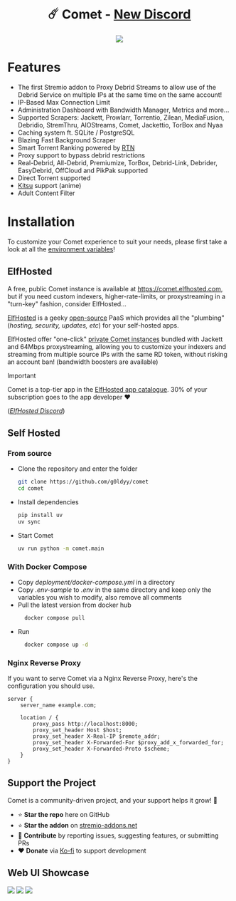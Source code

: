 <h1 align="center" id="title">☄️ Comet - <a href="https://discord.com/invite/UJEqpT42nb">New Discord</a></h1>
<p align="center"><img src="https://socialify.git.ci/g0ldyy/comet/image?description=1&font=Inter&forks=1&language=1&name=1&owner=1&pattern=Solid&stargazers=1&theme=Dark" /></p>

# Features
- The first Stremio addon to Proxy Debrid Streams to allow use of the Debrid Service on multiple IPs at the same time on the same account!
- IP-Based Max Connection Limit
- Administration Dashboard with Bandwidth Manager, Metrics and more...
- Supported Scrapers: Jackett, Prowlarr, Torrentio, Zilean, MediaFusion, Debridio, StremThru, AIOStreams, Comet, Jackettio, TorBox and Nyaa
- Caching system ft. SQLite / PostgreSQL
- Blazing Fast Background Scraper
- Smart Torrent Ranking powered by [RTN](https://github.com/dreulavelle/rank-torrent-name)
- Proxy support to bypass debrid restrictions
- Real-Debrid, All-Debrid, Premiumize, TorBox, Debrid-Link, Debrider, EasyDebrid, OffCloud and PikPak supported
- Direct Torrent supported
- [Kitsu](https://kitsu.io/) support (anime)
- Adult Content Filter

# Installation
To customize your Comet experience to suit your needs, please first take a look at all the [environment variables](https://github.com/g0ldyy/comet/blob/main/.env-sample)!

## ElfHosted

A free, public Comet instance is available at https://comet.elfhosted.com, but if you need custom indexers, higher-rate-limits, or proxystreaming in a "turn-key" fashion, consider ElfHosted...

[ElfHosted](https://elfhosted.com) is a geeky [open-source](https://elfhosted.com/open/) PaaS which provides all the "plumbing" (*hosting, security, updates, etc*) for your self-hosted apps.

ElfHosted offer "one-click" [private Comet instances](https://elfhosted.com/app/comet/) bundled with Jackett and 64Mbps proxystreaming, allowing you to customize your indexers and streaming from multiple source IPs with the same RD token, without risking an account ban! (bandwidth boosters are available)

> [!IMPORTANT]
> Comet is a top-tier app in the [ElfHosted app catalogue](https://elfhosted.com/apps/). 30% of your subscription goes to the app developer :heart:

(*[ElfHosted Discord](https://discord.elfhosted.com)*)

## Self Hosted
### From source
- Clone the repository and enter the folder
    ```sh
    git clone https://github.com/g0ldyy/comet
    cd comet
    ```
- Install dependencies
    ```sh
    pip install uv
    uv sync
    ````
- Start Comet
    ```sh
    uv run python -m comet.main
    ````

### With Docker Compose
- Copy *deployment/docker-compose.yml* in a directory
- Copy *.env-sample* to *.env* in the same directory and keep only the variables you wish to modify, also remove all comments
- Pull the latest version from docker hub
    ```sh
      docker compose pull
    ```
- Run
    ```sh
      docker compose up -d
    ```

### Nginx Reverse Proxy
If you want to serve Comet via a Nginx Reverse Proxy, here's the configuration you should use.
```
server {
    server_name example.com;

    location / {
        proxy_pass http://localhost:8000;
        proxy_set_header Host $host;
        proxy_set_header X-Real-IP $remote_addr;
        proxy_set_header X-Forwarded-For $proxy_add_x_forwarded_for;
        proxy_set_header X-Forwarded-Proto $scheme;
    }
}
```

## Support the Project
Comet is a community-driven project, and your support helps it grow! 🚀

- ⭐ **Star the repo** here on GitHub
- ⭐ **Star the addon** on [stremio-addons.net](https://stremio-addons.net/addons/comet)  
- 🐛 **Contribute** by reporting issues, suggesting features, or submitting PRs  
- ❤️ **Donate** via [Ko-fi](https://ko-fi.com/g0ldyy) to support development

## Web UI Showcase
<img src="https://i.imgur.com/7xY5AEi.png" />
<img src="https://i.imgur.com/Dzs4wax.png" />
<img src="https://i.imgur.com/L3RkfO8.jpeg" />
